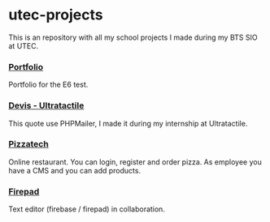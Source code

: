# utec-projects

This is an repository with all my school projects I made during my BTS SIO at UTEC.

### [Portfolio](https://timdev0.github.io/utec-projects/Portfolio-Utec/)
Portfolio for the E6 test.

### [Devis - Ultratactile](http://devis.planetcloudhosting.cf/devis/)
This quote use PHPMailer, I made it during my internship at Ultratactile.

### [Pizzatech](http://pizzatech.planetcloudhosting.cf/Pizzatech/)
Online restaurant. You can login, register and order pizza. As employee you have a CMS and you can add products.

### [Firepad]()
Text editor (firebase / firepad) in collaboration.